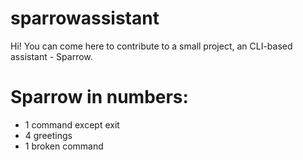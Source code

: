 # sparrowassistant
Hi!
You can come here to contribute to a small project, an CLI-based assistant - Sparrow.
# Sparrow in numbers:
- 1 command except exit
- 4 greetings
- 1 broken command
